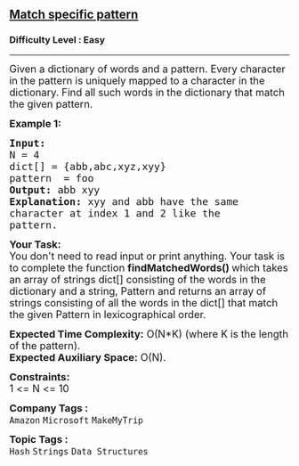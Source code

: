 <h2><a href="https://www.geeksforgeeks.org/problems/match-specific-pattern/1?page=14&difficulty=Easy,Medium&status=unsolved&sortBy=submissions">Match specific pattern</a></h2><h3>Difficulty Level : Easy</h3><hr><div class="problems_problem_content__Xm_eO"><p><span style="font-size:18px">Given a dictionary of words and a pattern. Every character in the pattern is uniquely mapped to a character in the dictionary. Find all such words in the dictionary that match the given pattern.&nbsp;</span></p>

<p><span style="font-size:18px"><strong>Example 1:</strong></span></p>

<pre><span style="font-size:18px"><strong>Input:
</strong>N = 4
dict[] = {abb,abc,xyz,xyy}
pattern  = foo
<strong>Output: </strong>abb xyy<strong>
Explanation: </strong>xyy and abb have the same
character at index 1 and 2 like the
pattern.</span>
</pre>

<p><span style="font-size:18px"><strong>Your Task:</strong><br>
You don't need to read input or print anything. Your task is to complete the function&nbsp;<strong>findMatchedWords()&nbsp;</strong>which takes an array of strings dict[] consisting of the words in the dictionary and a string, Pattern and returns an array of strings consisting of all the words in the dict[] that match the given Pattern in lexicographical order.</span></p>

<p><span style="font-size:18px"><strong>Expected Time Complexity:</strong>&nbsp;O(N*K) (where K is the&nbsp;length of the pattern).<br>
<strong>Expected Auxiliary Space:</strong>&nbsp;O(N).</span></p>

<p><span style="font-size:18px"><strong>Constraints:</strong><br>
1 &lt;= N &lt;= 10</span></p>
</div><p><span style=font-size:18px><strong>Company Tags : </strong><br><code>Amazon</code>&nbsp;<code>Microsoft</code>&nbsp;<code>MakeMyTrip</code>&nbsp;<br><p><span style=font-size:18px><strong>Topic Tags : </strong><br><code>Hash</code>&nbsp;<code>Strings</code>&nbsp;<code>Data Structures</code>&nbsp;
